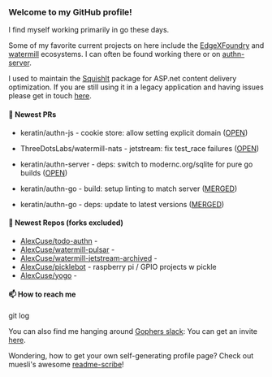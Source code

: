 ### Welcome to my GitHub profile!

I find myself working primarily in go these days.

Some of my favorite current projects on here include the [EdgeXFoundry](https://github.com/EdgeXFoundry) and [watermill](https://github.com/ThreeDotsLabs/watermill) ecosystems.  I can often be found working there or on [authn-server](https://github.com/keratin/authn-server).

I used to maintain the [SquishIt](https://nuget.org/packages/SquishIt) package for ASP.net content delivery optimization.  If you are still using it in a legacy application and having issues please get in touch [here](https://github.com/AlexCuse/SquishIt/issues).

#### 🔭 Newest PRs

- keratin/authn-js - cookie store: allow setting explicit domain ([OPEN](https://github.com/keratin/authn-js/pull/59))

- ThreeDotsLabs/watermill-nats - jetstream: fix test_race failures ([OPEN](https://github.com/ThreeDotsLabs/watermill-nats/pull/18))

- keratin/authn-server - deps: switch to modernc.org/sqlite for pure go builds ([OPEN](https://github.com/keratin/authn-server/pull/221))

- keratin/authn-go - build: setup linting to match server ([MERGED](https://github.com/keratin/authn-go/pull/26))

- keratin/authn-go - deps: update to latest versions ([MERGED](https://github.com/keratin/authn-go/pull/25))


#### 🌱 Newest Repos (forks excluded)

- [AlexCuse/todo-authn](https://github.com/AlexCuse/todo-authn) - 
- [AlexCuse/watermill-pulsar](https://github.com/AlexCuse/watermill-pulsar) - 
- [AlexCuse/watermill-jetstream-archived](https://github.com/AlexCuse/watermill-jetstream-archived) - 
- [AlexCuse/picklebot](https://github.com/AlexCuse/picklebot) - raspberry pi / GPIO projects w pickle
- [AlexCuse/yogo](https://github.com/AlexCuse/yogo) - 

#### 📫 How to reach me

git log

You can also find me hanging around [Gophers slack](https://gophers.slack.com/): You can get an invite [here](https://gophersinvite.herokuapp.com/).


Wondering, how to get your own self-generating profile page? 
Check out muesli's awesome [readme-scribe](https://github.com/muesli/readme-scribe)!
